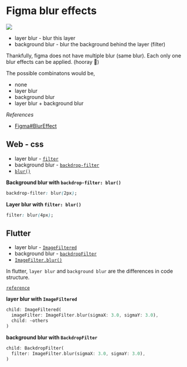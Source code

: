 # Figma blur effects

![](https://static.figma.com/uploads/9def6cce093b164306328ee228028155d13d72d0)

- layer blur - blur this layer
- background blur - blur the background behind the layer (filter)

Thankfully, figma does not have multiple blur (same blur). Each only one blur effects can be applied. (hooray 🥳)

The possible combinatons would be,

- none
- layer blur
- background blur
- layer blur + background blur

_References_

- [Figma#BlurEffect](https://www.figma.com/plugin-docs/api/Effect/#blureffect)

## Web - css

- layer blur - [`filter`](https://developer.mozilla.org/en-US/docs/Web/CSS/filter)
- background blur - [`backdrop-filter`](https://developer.mozilla.org/en-US/docs/Web/CSS/backdrop-filter)
- [`blur()`](<https://developer.mozilla.org/en-US/docs/Web/CSS/filter-function/blur()>)

**Background blur with `backdrop-filter: blur()`**

```css
backdrop-filter: blur(2px);
```

**Layer blur with `filter: blur()`**

```css
filter: blur(4px);
```

## Flutter

<!-- Adding layer / background blur in flutter is little bit more trickier than css -->

- layer blur - [`ImageFiltered`](https://api.flutter.dev/flutter/widgets/ImageFiltered-class.html)
- background blur - [`backdropFilter`](https://api.flutter.dev/flutter/widgets/BackdropFilter-class.html)
- [`ImageFilter.blur()`](https://api.flutter.dev/flutter/dart-ui/ImageFilter/ImageFilter.blur.html)

In flutter, `layer blur` and `background blur` are the differences in code structure.

[`reference`](https://dev.to/boilplate/how-to-blur-in-flutter-5891)

**layer blur with `ImageFiltered`**

```dart
child: ImageFiltered(
  imageFilter: ImageFilter.blur(sigmaX: 3.0, sigmaY: 3.0),
  child: ~others
)
```

**background blur with `BackdropFilter`**

```dart
child: BackdropFilter(
  filter: ImageFilter.blur(sigmaX: 3.0, sigmaY: 3.0),
)
```
